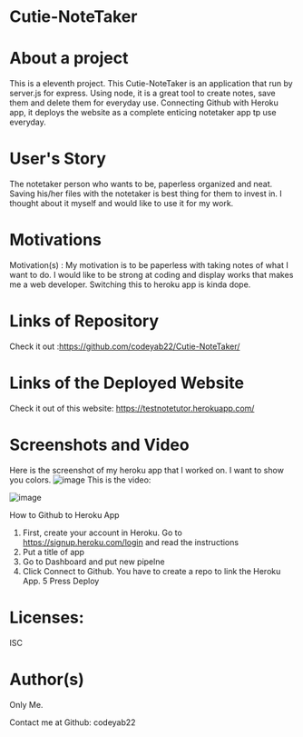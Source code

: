 # Cutie-NoteTaker
# About a project
This is a eleventh project. This Cutie-NoteTaker is an application that run by server.js for express. Using node, it is a great tool 
to create notes, save them and delete them for everyday use. Connecting Github with Heroku app, it deploys the website as a complete enticing notetaker app tp use everyday. 

# User's Story
The notetaker person who wants to be, paperless organized and neat. Saving his/her files with the notetaker is best thing for them to invest in. I thought about it myself and would like to use it for my work. 

# Motivations
Motivation(s) : My motivation is to be paperless with taking notes of what I want to do. I would like to be strong at coding and display works that makes me a web developer. Switching this to heroku app is kinda dope. 



# Links of Repository

Check it out :https://github.com/codeyab22/Cutie-NoteTaker/

# Links of the Deployed Website
Check it out of this website: https://testnotetutor.herokuapp.com/
# Screenshots and Video
Here is the screenshot of my heroku app that I worked on. I want to show you colors. 
![image](https://drive.google.com/uc?export=view&id=1fQ7oVHejwDA2IRneaFpIDoptilsSPfeg)
This is the video: 


![image](https://drive.google.com/uc?export=view&id=1iY7eC2phOUk5LrEA5_6sK8v5PjRBOC--)

How to Github to Heroku  App

1. First, create your account in Heroku. Go to https://signup.heroku.com/login and read the instructions
2. Put a title of app 
3. Go to Dashboard and put new pipelne 
4. Click Connect to Github. You have to create a repo to link the Heroku App. 
5 Press Deploy

# Licenses:
ISC 

# Author(s)
Only Me.

Contact me at Github: codeyab22
